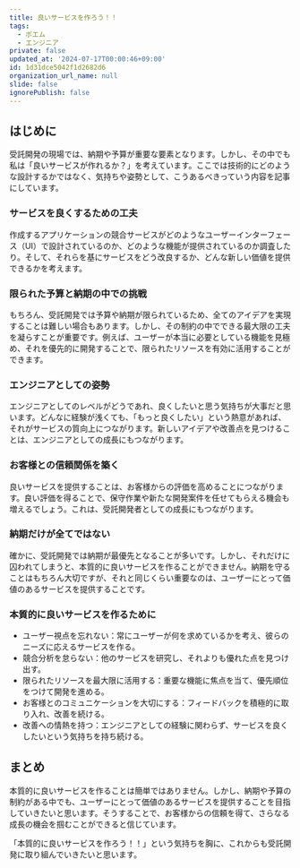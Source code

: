 ```yaml
---
title: 良いサービスを作ろう！！
tags:
  - ポエム
  - エンジニア
private: false
updated_at: '2024-07-17T00:00:46+09:00'
id: 1d31dce5042f1d2682d6
organization_url_name: null
slide: false
ignorePublish: false
---
```

## はじめに

受託開発の現場では、納期や予算が重要な要素となります。しかし、その中でも私は「良いサービスが作れるか？」を考えています。ここでは技術的にどのような設計するかではなく、気持ちや姿勢として、こうあるべきっていう内容を記事にしています。

### サービスを良くするための工夫
作成するアプリケーションの競合サービスがどのようなユーザーインターフェース（UI）で設計されているのか、どのような機能が提供されているのか調査したり。そして、それらを基にサービスをどう改良するか、どんな新しい価値を提供できるかを考えます。

### 限られた予算と納期の中での挑戦
もちろん、受託開発では予算や納期が限られているため、全てのアイデアを実現することは難しい場合もあります。しかし、その制約の中でできる最大限の工夫を凝らすことが重要です。例えば、ユーザーが本当に必要としている機能を見極め、それを優先的に開発することで、限られたリソースを有効に活用することができます。

### エンジニアとしての姿勢
エンジニアとしてのレベルがどうであれ、良くしたいと思う気持ちが大事だと思います。どんなに経験が浅くても、「もっと良くしたい」という熱意があれば、それがサービスの質向上につながります。新しいアイデアや改善点を見つけることは、エンジニアとしての成長にもつながります。

### お客様との信頼関係を築く
良いサービスを提供することは、お客様からの評価を高めることにつながります。良い評価を得ることで、保守作業や新たな開発案件を任せてもらえる機会も増えるでしょう。これは、受託開発者としての成長にもつながります。

### 納期だけが全てではない
確かに、受託開発では納期が最優先となることが多いです。しかし、それだけに囚われてしまうと、本質的に良いサービスを作ることができません。納期を守ることはもちろん大切ですが、それと同じくらい重要なのは、ユーザーにとって価値のあるサービスを提供することです。

### 本質的に良いサービスを作るために
- ユーザー視点を忘れない：常にユーザーが何を求めているかを考え、彼らのニーズに応えるサービスを作る。
- 競合分析を怠らない：他のサービスを研究し、それよりも優れた点を見つけ出す。
- 限られたリソースを最大限に活用する：重要な機能に焦点を当て、優先順位をつけて開発を進める。
- お客様とのコミュニケーションを大切にする：フィードバックを積極的に取り入れ、改善を続ける。
- 改善への情熱を持つ：エンジニアとしての経験に関わらず、サービスを良くしたいという気持ちを持ち続ける。

## まとめ
本質的に良いサービスを作ることは簡単ではありません。しかし、納期や予算の制約がある中でも、ユーザーにとって価値のあるサービスを提供することを目指していきたいと思います。そうすることで、お客様からの信頼を得て、さらなる成長の機会を掴むことができると信じています。

「本質的に良いサービスを作ろう！！」という気持ちを胸に、これからも受託開発に取り組んでいきたいと思います。
